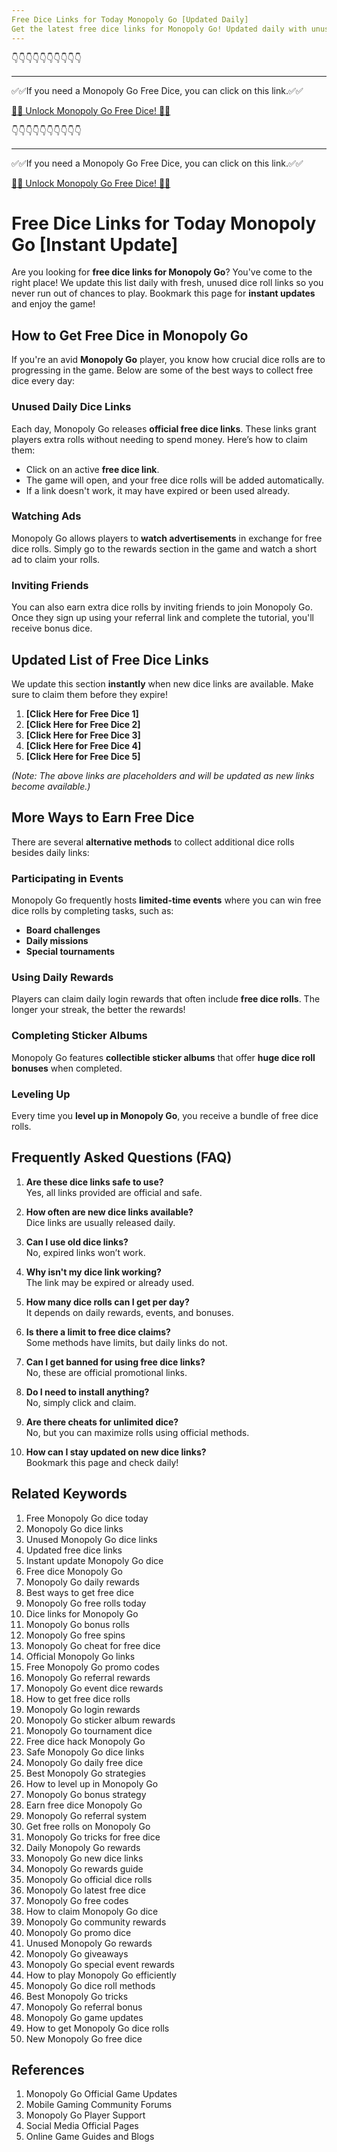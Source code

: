 ```yaml
---
Free Dice Links for Today Monopoly Go [Updated Daily]
Get the latest free dice links for Monopoly Go! Updated daily with unused and instant update links. Don't miss out on your free rolls!
---
```



👇👇👇👇👇👇👇👇👇👇

---

✅✅If you need a Monopoly Go Free Dice, you can click on this link.✅✅

[🎲🎲 Unlock Monopoly Go Free Dice! 🎲🎲 ](https://therewardgate.com/free-monopoly-dice/)


👇👇👇👇👇👇👇👇👇👇

---

✅✅If you need a Monopoly Go Free Dice, you can click on this link.✅✅

[🎲🎲 Unlock Monopoly Go Free Dice! 🎲🎲 ](https://therewardgate.com/free-monopoly-dice/)


# Free Dice Links for Today Monopoly Go [Instant Update]

Are you looking for **free dice links for Monopoly Go**? You've come to the right place! We update this list daily with fresh, unused dice roll links so you never run out of chances to play. Bookmark this page for **instant updates** and enjoy the game!

## How to Get Free Dice in Monopoly Go

If you're an avid **Monopoly Go** player, you know how crucial dice rolls are to progressing in the game. Below are some of the best ways to collect free dice every day:

### Unused Daily Dice Links

Each day, Monopoly Go releases **official free dice links**. These links grant players extra rolls without needing to spend money. Here’s how to claim them:

- Click on an active **free dice link**.
- The game will open, and your free dice rolls will be added automatically.
- If a link doesn't work, it may have expired or been used already.

### Watching Ads

Monopoly Go allows players to **watch advertisements** in exchange for free dice rolls. Simply go to the rewards section in the game and watch a short ad to claim your rolls.

### Inviting Friends

You can also earn extra dice rolls by inviting friends to join Monopoly Go. Once they sign up using your referral link and complete the tutorial, you'll receive bonus dice.

## Updated List of Free Dice Links

We update this section **instantly** when new dice links are available. Make sure to claim them before they expire!

1. **[Click Here for Free Dice 1]**  
2. **[Click Here for Free Dice 2]**  
3. **[Click Here for Free Dice 3]**  
4. **[Click Here for Free Dice 4]**  
5. **[Click Here for Free Dice 5]**  

_(Note: The above links are placeholders and will be updated as new links become available.)_

## More Ways to Earn Free Dice

There are several **alternative methods** to collect additional dice rolls besides daily links:

### Participating in Events

Monopoly Go frequently hosts **limited-time events** where you can win free dice rolls by completing tasks, such as:

- **Board challenges**
- **Daily missions**
- **Special tournaments**

### Using Daily Rewards

Players can claim daily login rewards that often include **free dice rolls**. The longer your streak, the better the rewards!

### Completing Sticker Albums

Monopoly Go features **collectible sticker albums** that offer **huge dice roll bonuses** when completed.

### Leveling Up

Every time you **level up in Monopoly Go**, you receive a bundle of free dice rolls.

## Frequently Asked Questions (FAQ)

1. **Are these dice links safe to use?**  
   Yes, all links provided are official and safe.

2. **How often are new dice links available?**  
   Dice links are usually released daily.

3. **Can I use old dice links?**  
   No, expired links won’t work.

4. **Why isn't my dice link working?**  
   The link may be expired or already used.

5. **How many dice rolls can I get per day?**  
   It depends on daily rewards, events, and bonuses.

6. **Is there a limit to free dice claims?**  
   Some methods have limits, but daily links do not.

7. **Can I get banned for using free dice links?**  
   No, these are official promotional links.

8. **Do I need to install anything?**  
   No, simply click and claim.

9. **Are there cheats for unlimited dice?**  
   No, but you can maximize rolls using official methods.

10. **How can I stay updated on new dice links?**  
    Bookmark this page and check daily!

## Related Keywords

1. Free Monopoly Go dice today  
2. Monopoly Go dice links  
3. Unused Monopoly Go dice links  
4. Updated free dice links  
5. Instant update Monopoly Go dice  
6. Free dice Monopoly Go  
7. Monopoly Go daily rewards  
8. Best ways to get free dice  
9. Monopoly Go free rolls today  
10. Dice links for Monopoly Go  
11. Monopoly Go bonus rolls  
12. Monopoly Go free spins  
13. Monopoly Go cheat for free dice  
14. Official Monopoly Go links  
15. Free Monopoly Go promo codes  
16. Monopoly Go referral rewards  
17. Monopoly Go event dice rewards  
18. How to get free dice rolls  
19. Monopoly Go login rewards  
20. Monopoly Go sticker album rewards  
21. Monopoly Go tournament dice  
22. Free dice hack Monopoly Go  
23. Safe Monopoly Go dice links  
24. Monopoly Go daily free dice  
25. Best Monopoly Go strategies  
26. How to level up in Monopoly Go  
27. Monopoly Go bonus strategy  
28. Earn free dice Monopoly Go  
29. Monopoly Go referral system  
30. Get free rolls on Monopoly Go  
31. Monopoly Go tricks for free dice  
32. Daily Monopoly Go rewards  
33. Monopoly Go new dice links  
34. Monopoly Go rewards guide  
35. Monopoly Go official dice rolls  
36. Monopoly Go latest free dice  
37. Monopoly Go free codes  
38. How to claim Monopoly Go dice  
39. Monopoly Go community rewards  
40. Monopoly Go promo dice  
41. Unused Monopoly Go rewards  
42. Monopoly Go giveaways  
43. Monopoly Go special event rewards  
44. How to play Monopoly Go efficiently  
45. Monopoly Go dice roll methods  
46. Best Monopoly Go tricks  
47. Monopoly Go referral bonus  
48. Monopoly Go game updates  
49. How to get Monopoly Go dice rolls  
50. New Monopoly Go free dice

## References

1. Monopoly Go Official Game Updates  
2. Mobile Gaming Community Forums  
3. Monopoly Go Player Support  
4. Social Media Official Pages  
5. Online Game Guides and Blogs  
